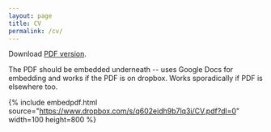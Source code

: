 ```yaml
---
layout: page
title: CV
permalink: /cv/
---
```


Download [PDF version](https://www.dropbox.com/s/q602eidh9b7lq3i/Pedro_Abreu_CV.pdf?dl=0). 


The PDF should be embedded underneath -- uses Google Docs for embedding and works if the PDF is on dropbox. Works sporadically if PDF is elsewhere too.

{% include embedpdf.html source="https://www.dropbox.com/s/q602eidh9b7lq3i/CV.pdf?dl=0" width=100 height=800 %}
